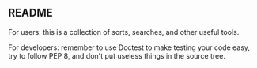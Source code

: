 README
------

For users: this is a collection of sorts, searches, and other useful tools.

For developers: remember to use Doctest to make testing your code easy, try to follow PEP 8, and don't put useless things in the source tree.
